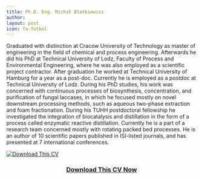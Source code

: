 ```yaml
---
title: Ph.D. Eng. Michał Blatkiewicz
author:
layout: post
icon: fa-futbol
---
```

Graduated with distinction at Cracow University of Technology as master of engineering in the field of chemical and process engineering. Afterwards he did his PhD at Technical University of Lodz, Faculty of Process and Environmental Engineering, where he was also employed as a scientific project contractor. After graduation he worked at Technical University of Hamburg for a year as a post-doc. Currently he is employed as a postdoc at Technical University of Lodz.
During his PhD studies, his work was concerned with continuous processes of biosynthesis, concentration, and purification of fungal laccases, in which he focused mostly on novel downstream processing methods, such as aqueous two-phase extraction and foam fractionation. During his TUHH postdoctoral fellowship he investigated the integration of biocatalysis and distillation in the form of a process called enzymatic reactive distillation. Currently he is a part of a research team concerned mostly with rotating packed bed processes. 
He is an author of 10 scientific papers published in ISI-listed journals, and has presented at 7 international conferences.


<div class="row">
	<div class="image centered">
		<a href="{{ 'downloads/cv-michal-blatkiewicz.pdf' | relative_url }}" download="CV_Ph_D_Eng_Michal_Blatkiewicz">
			<img src="{{ 'assets/images/cv.png' | relative_url }}" alt="Download This CV">
			<header>
				<h3>Download This CV Now</h3>
			</header>
		</a>
	</div>
</div>
